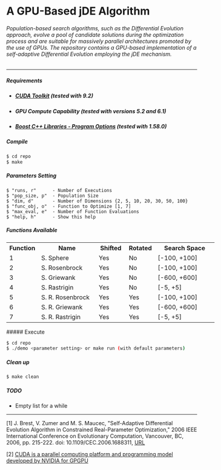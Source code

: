 # A GPU-Based jDE Algorithm

###### Population-based search algorithms, such as the Differential Evolution approach, evolve a pool of candidate solutions during the optimization process and are suitable for massively parallel architectures promoted by the use of GPUs. The repository contains a GPU-based implementation of a self-adaptive Differential Evolution employing the jDE mechanism. 

***
##### Requirements

- ##### [CUDA Toolkit](https://developer.nvidia.com/cuda-toolkit) (tested with 9.2)

- ##### GPU Compute Capability (tested with versions 5.2 and 6.1)

- ##### [Boost C++ Libraries - Program Options](https://www.boost.org/) (tested with 1.58.0)

##### Compile

```sh
$ cd repo
$ make
```

##### Parameters Setting

```
$ "runs, r"      - Number of Executions
$ "pop_size, p"  - Population Size
$ "dim, d"       - Number of Dimensions {2, 5, 10, 20, 30, 50, 100}
$ "func_obj, o"  - Function to Optimize [1, 7]
$ "max_eval, e"  - Number of Function Evaluations
$ "help, h"      - Show this help
```

##### Functions Available

<table style="undefined;table-layout: fixed; width: 550px">
<colgroup>
<col style="width: 76px">
<col style="width: 156px">
<col style="width: 80px">
<col style="width: 73px">
<col style="width: 165px">
</colgroup>
  <tr>
    <th>Function</th>
    <th>Name</th>
    <th>Shifted</th>
    <th>Rotated</th>
    <th>Search Space</th>
  </tr>
  <tr>
    <td>1</td>
    <td>S. Sphere</td>
    <td>Yes</td>
    <td>No</td>
    <td>[-100, +100]</td>
  </tr>
  <tr>
    <td>2</td>
    <td>S. Rosenbrock</td>
    <td>Yes</td>
    <td>No</td>
    <td>[-100, +100]</td>
  </tr>
  <tr>
    <td>3</td>
    <td>S. Griewank</td>
    <td>Yes</td>
    <td>No</td>
    <td>[-600, +600]</td>
  </tr>
  <tr>
    <td>4</td>
    <td>S. Rastrigin</td>
    <td>Yes</td>
    <td>No</td>
    <td>[-5, +5]</td>
  </tr>
  <tr>
    <td>5</td>
    <td>S. R. Rosenbrock</td>
    <td>Yes</td>
    <td>Yes</td>
    <td>[-100, +100]</td>
  </tr>
  <tr>
    <td>6</td>
    <td>S. R. Griewank</td>
    <td>Yes</td>
    <td>Yes</td>
    <td>[-600, +600]</td>
  </tr>
  <tr>
    <td>7</td>
    <td>S. R. Rastrigin</td>
    <td>Yes</td>
    <td>Yes</td>
    <td>[-5, +5]</td>
  </tr>
</table>
##### Execute

```sh
$ cd repo
$ ./demo <parameter setting> or make run (with default parameters)
```

##### Clean up

```sh
$ make clean
```

##### TODO

- Empty list for a while

***

[1] J. Brest, V. Zumer and M. S. Maucec, "Self-Adaptive Differential Evolution Algorithm in Constrained Real-Parameter Optimization," 2006 IEEE International Conference on Evolutionary Computation, Vancouver, BC, 2006, pp. 215-222. doi: 10.1109/CEC.2006.1688311, [URL](http://ieeexplore.ieee.org/stamp/stamp.jsp?tp=&arnumber=1688311&isnumber=35623)

[2] [CUDA is a parallel computing platform and programming model developed by NVIDIA for GPGPU](https://developer.nvidia.com/cuda-zone)
